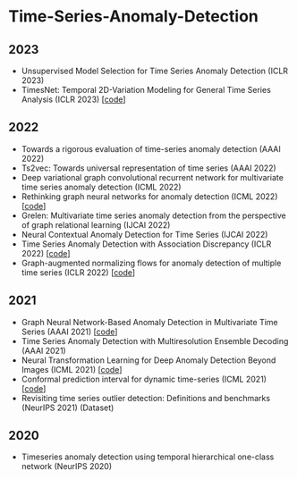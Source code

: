 # Time-Series-Anomaly-Detection

## 2023
- Unsupervised Model Selection for Time Series Anomaly Detection (ICLR 2023)
- TimesNet: Temporal 2D-Variation Modeling for General Time Series Analysis (ICLR 2023) [[code](https://github.com/thuml/Time-Series-Library)]

## 2022
- Towards a rigorous evaluation of time-series anomaly detection (AAAI 2022)
- Ts2vec: Towards universal representation of time series (AAAI 2022)
- Deep variational graph convolutional recurrent network for multivariate time series anomaly detection (ICML 2022)
- Rethinking graph neural networks for anomaly detection (ICML 2022) [[code](https://github.com/squareRoot3/Rethinking-Anomaly-Detection)]
- Grelen: Multivariate time series anomaly detection from the perspective of graph relational learning (IJCAI 2022)
- Neural Contextual Anomaly Detection for Time Series (IJCAI 2022)
- Time Series Anomaly Detection with Association Discrepancy (ICLR 2022) [[code](https://github.com/thuml/Anomaly-Transformer)]
- Graph-augmented normalizing flows for anomaly detection of multiple time series (ICLR 2022) [[code](https://github.com/EnyanDai/GANF)]

## 2021
- Graph Neural Network-Based Anomaly Detection in Multivariate Time Series (AAAI 2021) [[code](https://github.com/d-ailin/GDN)]
- Time Series Anomaly Detection with Multiresolution Ensemble Decoding (AAAI 2021)
- Neural Transformation Learning for Deep Anomaly Detection Beyond Images (ICML 2021) [[code](https://github.com/boschresearch/NeuTraL-AD)]
- Conformal prediction interval for dynamic time-series (ICML 2021) [[code](https://github.com/hamrel-cxu/EnbPI)]
- Revisiting time series outlier detection: Definitions and benchmarks (NeurIPS 2021) (Dataset)

## 2020
- Timeseries anomaly detection using temporal hierarchical one-class network (NeurIPS 2020)
